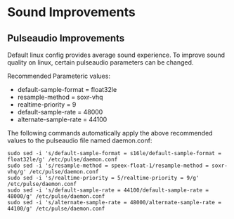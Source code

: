 # Sound Improvements

## Pulseaudio Improvements

Default linux config provides average sound experience. To improve sound quality on linux, certain pulseaudio parameters can be changed. 

Recommended Parameteric values:
* default-sample-format = float32le
* resample-method = soxr-vhq
* realtime-priority = 9
* default-sample-rate = 48000
* alternate-sample-rate = 44100

The following commands automatically apply the above recommended values to the pulseaudio file named daemon.conf:

~~~
sudo sed -i 's/default-sample-format = s16le/default-sample-format = float32le/g' /etc/pulse/daemon.conf
sudo sed -i 's/resample-method = speex-float-1/resample-method = soxr-vhq/g' /etc/pulse/daemon.conf
sudo sed -i 's/realtime-priority = 5/realtime-priority = 9/g' /etc/pulse/daemon.conf
sudo sed -i 's/default-sample-rate = 44100/default-sample-rate = 48000/g' /etc/pulse/daemon.conf
sudo sed -i 's/alternate-sample-rate = 48000/alternate-sample-rate = 44100/g' /etc/pulse/daemon.conf
~~~
